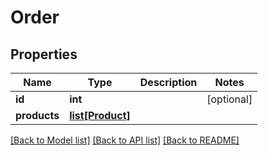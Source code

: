 # Order

## Properties
Name | Type | Description | Notes
------------ | ------------- | ------------- | -------------
**id** | **int** |  | [optional] 
**products** | [**list[Product]**](Product.md) |  | 

[[Back to Model list]](../README.md#documentation-for-models) [[Back to API list]](../README.md#documentation-for-api-endpoints) [[Back to README]](../README.md)

